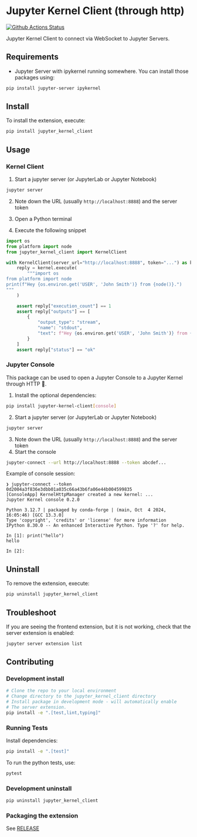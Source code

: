 <!--
  ~ Copyright (c) 2023-2024 Datalayer, Inc.
  ~
  ~ BSD 3-Clause License
-->

# Jupyter Kernel Client (through http)

[![Github Actions Status](https://github.com/datalayer/jupyter-kernel-client/workflows/Build/badge.svg)](https://github.com/datalayer/jupyter-kernel-client/actions/workflows/build.yml)

Jupyter Kernel Client to connect via WebSocket to Jupyter Servers.

## Requirements

- Jupyter Server with ipykernel running somewhere.
  You can install those packages using:

```sh
pip install jupyter-server ipykernel
```

## Install

To install the extension, execute:

```bash
pip install jupyter_kernel_client
```

## Usage

### Kernel Client

1. Start a jupyter server (or JupyterLab or Jupyter Notebook)

```sh
jupyter server
```

2. Note down the URL (usually `http://localhost:8888`) and the server token

3. Open a Python terminal

4. Execute the following snippet

```py
import os
from platform import node
from jupyter_kernel_client import KernelClient

with KernelClient(server_url="http://localhost:8888", token="...") as kernel:
    reply = kernel.execute(
        """import os
from platform import node
print(f"Hey {os.environ.get('USER', 'John Smith')} from {node()}.")
"""
    )

    assert reply["execution_count"] == 1
    assert reply["outputs"] == [
        {
            "output_type": "stream",
            "name": "stdout",
            "text": f"Hey {os.environ.get('USER', 'John Smith')} from {node()}.\n",
        }
    ]
    assert reply["status"] == "ok"
```

### Jupyter Console

This package can be used to open a Jupyter Console to a Jupyter Kernel through HTTP 🐣.

1. Install the optional dependencies:

```sh
pip install jupyter-kernel-client[console]
```


2. Start a jupyter server (or JupyterLab or Jupyter Notebook)

```sh
jupyter server
```

3. Note down the URL (usually `http://localhost:8888`) and the server token
4. Start the console

```sh
jupyter-connect --url http://localhost:8888 --token abcdef...
```

Example of console session:

```
❯ jupyter-connect --token 0d2004a3f836e3dbb01a035c66a43b6fa06e44b004599835
[ConsoleApp] KernelHttpManager created a new kernel: ...
Jupyter Kernel console 0.2.0

Python 3.12.7 | packaged by conda-forge | (main, Oct  4 2024, 16:05:46) [GCC 13.3.0]
Type 'copyright', 'credits' or 'license' for more information
IPython 8.30.0 -- An enhanced Interactive Python. Type '?' for help.

In [1]: print("hello")
hello

In [2]:                                                                                                  
```

## Uninstall

To remove the extension, execute:

```bash
pip uninstall jupyter_kernel_client
```

## Troubleshoot

If you are seeing the frontend extension, but it is not working, check
that the server extension is enabled:

```bash
jupyter server extension list
```

## Contributing

### Development install

```bash
# Clone the repo to your local environment
# Change directory to the jupyter_kernel_client directory
# Install package in development mode - will automatically enable
# The server extension.
pip install -e ".[test,lint,typing]"
```

### Running Tests

Install dependencies:

```bash
pip install -e ".[test]"
```

To run the python tests, use:

```bash
pytest
```

### Development uninstall

```bash
pip uninstall jupyter_kernel_client
```

### Packaging the extension

See [RELEASE](RELEASE.md)
